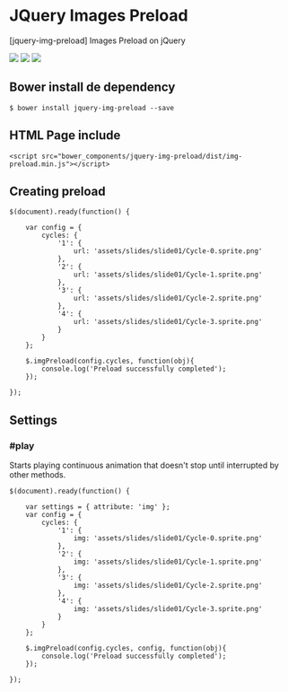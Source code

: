 JQuery Images Preload
===========
[jquery-img-preload] Images Preload on jQuery

<p>
  <img src="https://img.shields.io/badge/jquery--img--preload-release-green.svg">
  <img src="https://img.shields.io/badge/version-1.0.0-blue.svg">
  <img src="https://img.shields.io/bower/v/bootstrap.svg">
</p>

## Bower install de dependency
```
$ bower install jquery-img-preload --save
```

## HTML Page include
```
<script src="bower_components/jquery-img-preload/dist/img-preload.min.js"></script>
```

## Creating preload
```
$(document).ready(function() {
    
    var config = {
        cycles: {
            '1': {
                url: 'assets/slides/slide01/Cycle-0.sprite.png'
            },
            '2': {
                url: 'assets/slides/slide01/Cycle-1.sprite.png'
            },
            '3': {
                url: 'assets/slides/slide01/Cycle-2.sprite.png'
            },
            '4': {
                url: 'assets/slides/slide01/Cycle-3.sprite.png'
            }
        }
    };
    
    $.imgPreload(config.cycles, function(obj){
        console.log('Preload successfully completed');
    });
    
});
```

## Settings

### #play
Starts playing continuous animation that doesn't stop until interrupted by other methods.
```
$(document).ready(function() {

    var settings = { attribute: 'img' };
    var config = {
        cycles: {
            '1': {
                img: 'assets/slides/slide01/Cycle-0.sprite.png'
            },
            '2': {
                img: 'assets/slides/slide01/Cycle-1.sprite.png'
            },
            '3': {
                img: 'assets/slides/slide01/Cycle-2.sprite.png'
            },
            '4': {
                img: 'assets/slides/slide01/Cycle-3.sprite.png'
            }
        }
    };
    
    $.imgPreload(config.cycles, config, function(obj){
        console.log('Preload successfully completed');
    });
    
});
```
